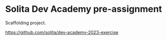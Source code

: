 # Solita Dev Academy pre-assignment

Scaffolding project.

https://github.com/solita/dev-academy-2023-exercise
